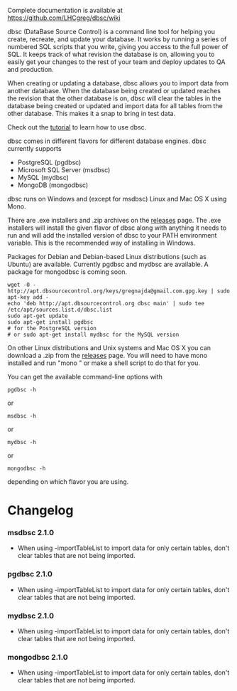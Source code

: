 Complete documentation is available at https://github.com/LHCgreg/dbsc/wiki

dbsc (DataBase Source Control) is a command line tool for helping you create, recreate, and update your database. It works by running a series of numbered SQL scripts that you write, giving you access to the full power of SQL. It keeps track of what revision the database is on, allowing you to easily get your changes to the rest of your team and deploy updates to QA and production.

When creating or updating a database, dbsc allows you to import data from another database. When the database being created or updated reaches the revision that the other database is on, dbsc will clear the tables in the database being created or updated and import data for all tables from the other database. This makes it a snap to bring in test data.

Check out the [tutorial](https://github.com/LHCGreg/dbsc/wiki/Tutorial) to learn how to use dbsc.

dbsc comes in different flavors for different database engines. dbsc currently supports

* PostgreSQL (pgdbsc)
* Microsoft SQL Server (msdbsc)
* MySQL (mydbsc)
* MongoDB (mongodbsc)

dbsc runs on Windows and (except for msdbsc) Linux and Mac OS X using Mono.

There are .exe installers and .zip archives on the [releases](https://github.com/LHCGreg/dbsc/releases) page. The .exe installers will install the given flavor of dbsc along with anything it needs to run and will add the installed version of dbsc to your PATH environment variable. This is the recommended way of installing in Windows.

Packages for Debian and Debian-based Linux distributions (such as Ubuntu) are available. Currently pgdbsc and mydbsc are available. A package for mongodbsc is coming soon.

```
wget -O - http://apt.dbsourcecontrol.org/keys/gregnajda@gmail.com.gpg.key | sudo apt-key add -
echo 'deb http://apt.dbsourcecontrol.org dbsc main' | sudo tee /etc/apt/sources.list.d/dbsc.list
sudo apt-get update
sudo apt-get install pgdbsc
# for the PostgreSQL version
# or sudo apt-get install mydbsc for the MySQL version
```

On other Linux distributions and Unix systems and Mac OS X you can download a .zip from the [releases](https://github.com/LHCGreg/dbsc/releases) page. You will need to have mono installed and run "mono <path to dbsc> <command line arguments>" or make a shell script to do that for you.

You can get the available command-line options with

`pgdbsc -h`

or

`msdbsc -h`

or

`mydbsc -h`

or

`mongodbsc -h`

depending on which flavor you are using.

# Changelog

### msdbsc 2.1.0
* When using -importTableList to import data for only certain tables, don't clear tables that are not being imported.

### pgdbsc 2.1.0
* When using -importTableList to import data for only certain tables, don't clear tables that are not being imported.

### mydbsc 2.1.0
* When using -importTableList to import data for only certain tables, don't clear tables that are not being imported.

### mongodbsc 2.1.0
* When using -importTableList to import data for only certain tables, don't clear tables that are not being imported.
